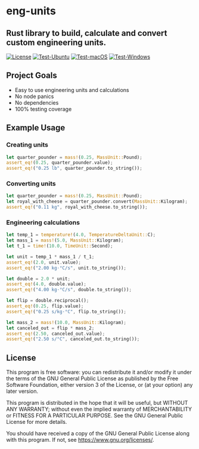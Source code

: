 # eng-units

## Rust library to build, calculate and convert custom engineering units.

[![License](https://img.shields.io/github/license/fjpereny/eng-units)](https://www.gnu.org/licenses/gpl-3.0)
[![Test-Ubuntu](https://github.com/fjpereny/eng-units/actions/workflows/test_ubuntu.yml/badge.svg)](https://github.com/fjpereny/eng-units/actions/workflows/test_macOS.yml)
[![Test-macOS](https://github.com/fjpereny/eng-units/actions/workflows/test_macOS.yml/badge.svg)](https://github.com/fjpereny/eng-units/actions/workflows/test_ubuntu.yml)
[![Test-Windows](https://github.com/fjpereny/eng-units/actions/workflows/test_windows.yml/badge.svg)](https://github.com/fjpereny/eng-units/actions/workflows/test_windows.yml)

## Project Goals
- Easy to use engineering units and calculations
- No node panics
- No dependencies
- 100% testing coverage

## Example Usage
### Creating units
```rust
let quarter_pounder = mass!(0.25, MassUnit::Pound);
assert_eq!(0.25, quarter_pounder.value);
assert_eq!("0.25 lb", quarter_pounder.to_string());
```
### Converting units 
```rust
let quarter_pounder = mass!(0.25, MassUnit::Pound);
let royal_with_cheese = quarter_pounder.convert(MassUnit::Kilogram);
assert_eq!("0.11 kg", royal_with_cheese.to_string());
```
### Engineering calculations 
```rust
let temp_1 = temperature!(4.0, TemperatureDeltaUnit::C);
let mass_1 = mass!(5.0, MassUnit::Kilogram);
let t_1 = time!(10.0, TimeUnit::Second);

let unit = temp_1 * mass_1 / t_1;
assert_eq!(2.0, unit.value);
assert_eq!("2.00 kg·°C/s", unit.to_string());

let double = 2.0 * unit;
assert_eq!(4.0, double.value);
assert_eq!("4.00 kg·°C/s", double.to_string());

let flip = double.reciprocal();
assert_eq!(0.25, flip.value);
assert_eq!("0.25 s/kg·°C", flip.to_string());

let mass_2 = mass!(10.0, MassUnit::Kilogram);
let canceled_out = flip * mass_2;
assert_eq!(2.50, canceled_out.value);
assert_eq!("2.50 s/°C", canceled_out.to_string());
```

## License
This program is free software: you can redistribute it and/or modify it under the terms of the GNU General Public License as published by the Free Software Foundation, either version 3 of the License, or (at your option) any later version.

This program is distributed in the hope that it will be useful, but WITHOUT ANY WARRANTY; without even the implied warranty of MERCHANTABILITY or FITNESS FOR A PARTICULAR PURPOSE. See the GNU General Public License for more details.

You should have received a copy of the GNU General Public License along with this program. If not, see <https://www.gnu.org/licenses/>.

